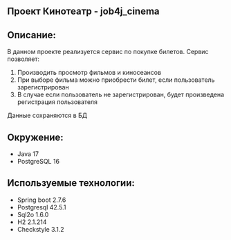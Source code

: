 ## Проект Кинотеатр - job4j_cinema

## Описание:
В данном проекте реализуется сервис по покупке билетов.
Сервис позволяет:
1. Производить просмотр фильмов и киносеансов
2. При выборе фильма можно приобрести билет, если пользователь зарегистрирован
3. В случае если пользователь не зарегистрирован, будет произведена регистрация пользователя 

Данные сохраняются в БД

## Окружение:
- Java 17
- PostgreSQL 16

## Используемые технологии:
- Spring boot 2.7.6
- Postgresql 42.5.1
- Sql2o 1.6.0
- H2 2.1.214
- Checkstyle 3.1.2